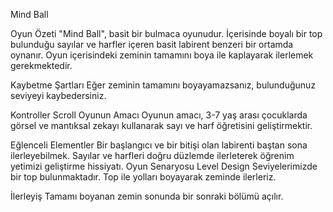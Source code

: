 Mind Ball

Oyun Özeti
"Mind Ball", basit bir bulmaca oyunudur. İçerisinde boyalı bir top bulunduğu sayılar ve harfler içeren basit labirent benzeri bir ortamda oynanır. Oyun içerisindeki zeminin tamamını boya ile kaplayarak ilerlemek gerekmektedir.

Kaybetme Şartları
Eğer zeminin tamamını boyayamazsanız, bulunduğunuz seviyeyi kaybedersiniz.

Kontroller
Scroll
Oyunun Amacı
Oyunun amacı, 3-7 yaş arası çocuklarda görsel ve mantıksal zekayı kullanarak sayı ve harf öğretisini geliştirmektir.

Eğlenceli Elementler
Bir başlangıcı ve bir bitişi olan labirenti baştan sona ilerleyebilmek.
Sayılar ve harfleri doğru düzlemde ilerleterek öğrenim yetimizi geliştirme hissiyatı.
Oyun Senaryosu
Level Design
Seviyelerimizde bir top bulunmaktadır. Top ile yolları boyayarak zeminde ilerleriz.

İlerleyiş
Tamamı boyanan zemin sonunda bir sonraki bölümü açılır.
